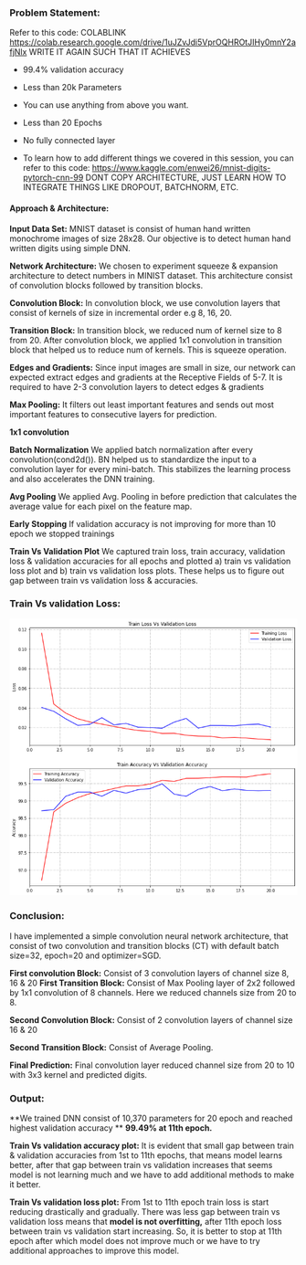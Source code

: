 ### Problem Statement: ###

Refer to this code: COLABLINK https://colab.research.google.com/drive/1uJZvJdi5VprOQHROtJIHy0mnY2afjNlx
WRITE IT AGAIN SUCH THAT IT ACHIEVES

- 99.4% validation accuracy

- Less than 20k Parameters

- You can use anything from above you want.

- Less than 20 Epochs

- No fully connected layer

- To learn how to add different things we covered in this session, you can refer to this code: https://www.kaggle.com/enwei26/mnist-digits-pytorch-cnn-99 DONT COPY ARCHITECTURE, JUST LEARN HOW TO INTEGRATE THINGS LIKE DROPOUT, BATCHNORM, ETC.

  

####  Approach & Architecture:   ###



**Input Data Set:** MNIST dataset is consist of human hand written monochrome images of size 28x28. Our objective is to detect human hand written digits using simple DNN.

**Network Architecture:** We chosen to experiment squeeze & expansion architecture to detect numbers in MINIST dataset. This architecture consist of convolution blocks followed by transition blocks.

**Convolution Block:** In convolution block, we use convolution layers that consist of kernels of size in incremental order e.g 8, 16, 20.

**Transition Block:** In transition block, we reduced num of kernel size to 8 from 20. After convolution block, we applied 1x1 convolution in transition block that helped us to reduce num of kernels. This is squeeze operation.

**Edges and Gradients:** Since input images are small in size, our network can expected extract edges and gradients at the Receptive Fields of 5-7. It is required to have 2-3 convolution layers to detect edges & gradients

**Max Pooling:** It filters out least important features and sends out most important features to consecutive layers for prediction.

**1x1 convolution**

**Batch Normalization** We applied batch normalization after every convolution(cond2d()). BN helped us to standardize the input to a convolution layer for every mini-batch. This stabilizes the learning process and also accelerates the DNN training.

**Avg Pooling** We applied Avg. Pooling in before prediction that calculates the average value for each pixel on the feature map.

**Early Stopping** If validation accuracy is not improving for more than 10 epoch we stopped trainings

**Train Vs Validation Plot** We captured train loss, train accuracy, validation loss & validation accuracies for all epochs and plotted a) train vs validation loss plot and b) train vs validation loss plots. These helps us to figure out gap between train vs validation loss & accuracies.



### **Train Vs validation Loss:** ###

![]( https://raw.githubusercontent.com/thamizhannal/eva5/master/MNIST_TrainVsValPlots.png )

### **Conclusion:**

I have implemented a simple convolution neural network architecture, that consist of two convolution and transition blocks (CT) with default batch size=32, epoch=20 and optimizer=SGD.

**First convolution Block:** Consist of 3 convolution layers of channel size 8, 16 & 20 **First Transition Block:** Consist of Max Pooling layer of 2x2 followed by 1x1 convolution of 8 channels. Here we reduced channels size from 20 to 8.

**Second Convolution Block:** Consist of 2 convolution layers of channel size 16 & 20

**Second Transition Block:** Consist of Average Pooling.

**Final Prediction:** Final convolution layer reduced channel size from 20 to 10 with 3x3 kernel and predicted digits.

### **Output:**

**We trained DNN consist of  10,370  parameters for 20 epoch and reached highest validation accuracy **
**99.49% at 11th epoch.**

**Train Vs validation accuracy plot:** It is evident that small gap between train & validation accuracies from 1st to 11th epochs, that means model learns better, after that gap between train vs validation increases that seems model is not learning much and we have to add additional methods to make it better.

**Train Vs validation loss plot:** From 1st to 11th epoch train loss is start reducing drastically and gradually. There was less gap between train vs validation loss means that **model is not overfitting,** after 11th epoch loss between train vs validation start increasing. So, it is better to stop at 11th epoch after which model does not improve much or we have to try additional approaches to improve this model.

